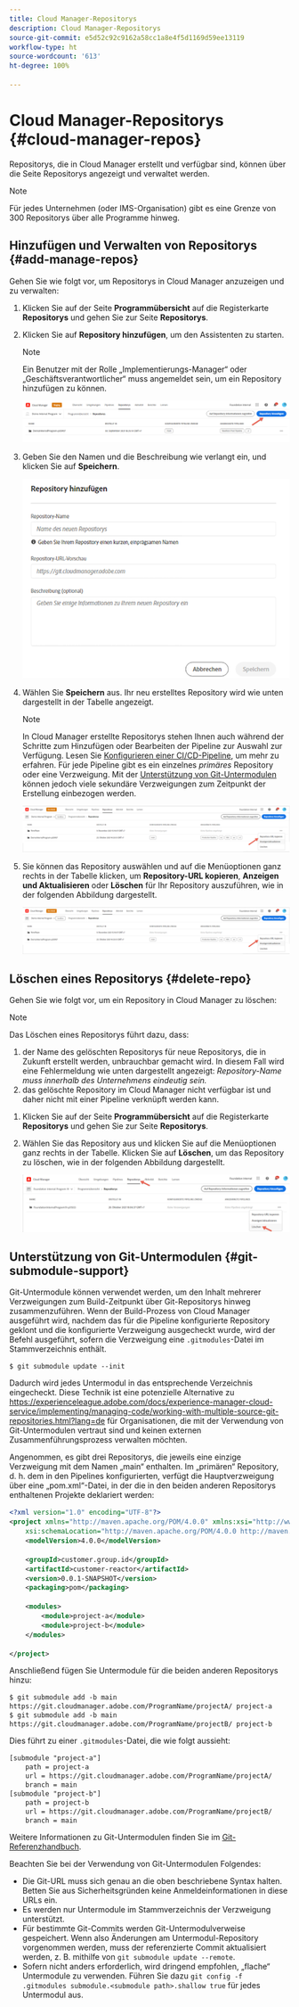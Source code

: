 ```yaml
---
title: Cloud Manager-Repositorys
description: Cloud Manager-Repositorys
source-git-commit: e5d52c92c9162a58cc1a8e4f5d1169d59ee13119
workflow-type: ht
source-wordcount: '613'
ht-degree: 100%

---
```


# Cloud Manager-Repositorys {#cloud-manager-repos}

Repositorys, die in Cloud Manager erstellt und verfügbar sind, können über die Seite Repositorys angezeigt und verwaltet werden.

>[!NOTE]
>Für jedes Unternehmen (oder IMS-Organisation) gibt es eine Grenze von 300 Repositorys über alle Programme hinweg.

## Hinzufügen und Verwalten von Repositorys {#add-manage-repos}

Gehen Sie wie folgt vor, um Repositorys in Cloud Manager anzuzeigen und zu verwalten:

1. Klicken Sie auf der Seite **Programmübersicht** auf die Registerkarte **Repositorys** und gehen Sie zur Seite **Repositorys**.

1. Klicken Sie auf **Repository hinzufügen**, um den Assistenten zu starten.

   >[!NOTE]
   >Ein Benutzer mit der Rolle „Implementierungs-Manager“ oder „Geschäftsverantwortlicher“ muss angemeldet sein, um ein Repository hinzufügen zu können.

   ![](/help/implementing/cloud-manager/assets/repos/create-repo2.png)

1. Geben Sie den Namen und die Beschreibung wie verlangt ein, und klicken Sie auf **Speichern**.

   ![](/help/implementing/cloud-manager/assets/repos/repo-1.png)

1. Wählen Sie **Speichern** aus. Ihr neu erstelltes Repository wird wie unten dargestellt in der Tabelle angezeigt.

   >[!NOTE]
   >In Cloud Manager erstellte Repositorys stehen Ihnen auch während der Schritte zum Hinzufügen oder Bearbeiten der Pipeline zur Auswahl zur Verfügung. Lesen Sie [Konfigurieren einer CI/CD-Pipeline](https://experienceleague.adobe.com/docs/experience-manager-cloud-service/implementing/using-cloud-manager/configure-pipeline.html?lang=de), um mehr zu erfahren. Für jede Pipeline gibt es ein einzelnes *primäres* Repository oder eine Verzweigung. Mit der [Unterstützung von Git-Untermodulen](#git-submodule-support) können jedoch viele sekundäre Verzweigungen zum Zeitpunkt der Erstellung einbezogen werden.

   ![](/help/implementing/cloud-manager/assets/repos/create-repo3.png)

1. Sie können das Repository auswählen und auf die Menüoptionen ganz rechts in der Tabelle klicken, um **Repository-URL kopieren**, **Anzeigen und Aktualisieren** oder **Löschen** für Ihr Repository auszuführen, wie in der folgenden Abbildung dargestellt.

   ![](/help/implementing/cloud-manager/assets/repos/create-repo3.png)

## Löschen eines Repositorys {#delete-repo}

Gehen Sie wie folgt vor, um ein Repository in Cloud Manager zu löschen:
>[!NOTE]
>Das Löschen eines Repositorys führt dazu, dass:
>1. der Name des gelöschten Repositorys für neue Repositorys, die in Zukunft erstellt werden, unbrauchbar gemacht wird. In diesem Fall wird eine Fehlermeldung wie unten dargestellt angezeigt:
   >*Repository-Name muss innerhalb des Unternehmens eindeutig sein.*
>1. das gelöschte Repository im Cloud Manager nicht verfügbar ist und daher nicht mit einer Pipeline verknüpft werden kann.


1. Klicken Sie auf der Seite **Programmübersicht** auf die Registerkarte **Repositorys** und gehen Sie zur Seite **Repositorys**.

1. Wählen Sie das Repository aus und klicken Sie auf die Menüoptionen ganz rechts in der Tabelle. Klicken Sie auf **Löschen**, um das Repository zu löschen, wie in der folgenden Abbildung dargestellt.

   ![](/help/implementing/cloud-manager/assets/repos/delete-repo.png)


## Unterstützung von Git-Untermodulen {#git-submodule-support}

Git-Untermodule können verwendet werden, um den Inhalt mehrerer Verzweigungen zum Build-Zeitpunkt über Git-Repositorys hinweg zusammenzuführen. Wenn der Build-Prozess von Cloud Manager ausgeführt wird, nachdem das für die Pipeline konfigurierte Repository geklont und die konfigurierte Verzweigung ausgecheckt wurde, wird der Befehl ausgeführt, sofern die Verzweigung eine `.gitmodules`-Datei im Stammverzeichnis enthält.

```
$ git submodule update --init
```

Dadurch wird jedes Untermodul in das entsprechende Verzeichnis eingecheckt. Diese Technik ist eine potenzielle Alternative zu https://experienceleague.adobe.com/docs/experience-manager-cloud-service/implementing/managing-code/working-with-multiple-source-git-repositories.html?lang=de für Organisationen, die mit der Verwendung von Git-Untermodulen vertraut sind und keinen externen Zusammenführungsprozess verwalten möchten.

Angenommen, es gibt drei Repositorys, die jeweils eine einzige Verzweigung mit dem Namen „main“ enthalten. Im „primären“ Repository, d. h. dem in den Pipelines konfigurierten, verfügt die Hauptverzweigung über eine „pom.xml“-Datei, in der die in den beiden anderen Repositorys enthaltenen Projekte deklariert werden:

```xml
<?xml version="1.0" encoding="UTF-8"?>
<project xmlns="http://maven.apache.org/POM/4.0.0" xmlns:xsi="http://www.w3.org/2001/XMLSchema-instance"
    xsi:schemaLocation="http://maven.apache.org/POM/4.0.0 http://maven.apache.org/maven-v4_0_0.xsd">
    <modelVersion>4.0.0</modelVersion>
   
    <groupId>customer.group.id</groupId>
    <artifactId>customer-reactor</artifactId>
    <version>0.0.1-SNAPSHOT</version>
    <packaging>pom</packaging>
   
    <modules>
        <module>project-a</module>
        <module>project-b</module>
    </modules>
   
</project>
```

Anschließend fügen Sie Untermodule für die beiden anderen Repositorys hinzu:

```
$ git submodule add -b main https://git.cloudmanager.adobe.com/ProgramName/projectA/ project-a
$ git submodule add -b main https://git.cloudmanager.adobe.com/ProgramName/projectB/ project-b
```

Dies führt zu einer `.gitmodules`-Datei, die wie folgt aussieht:

```
[submodule "project-a"]
    path = project-a
    url = https://git.cloudmanager.adobe.com/ProgramName/projectA/
    branch = main
[submodule "project-b"]
    path = project-b
    url = https://git.cloudmanager.adobe.com/ProgramName/projectB/
    branch = main
```

Weitere Informationen zu Git-Untermodulen finden Sie im [Git-Referenzhandbuch](https://git-scm.com/book/de/v2/Git-Tools-Submodules).

Beachten Sie bei der Verwendung von Git-Untermodulen Folgendes:

* Die Git-URL muss sich genau an die oben beschriebene Syntax halten. Betten Sie aus Sicherheitsgründen keine Anmeldeinformationen in diese URLs ein.
* Es werden nur Untermodule im Stammverzeichnis der Verzweigung unterstützt.
* Für bestimmte Git-Commits werden Git-Untermodulverweise gespeichert. Wenn also Änderungen am Untermodul-Repository vorgenommen werden, muss der referenzierte Commit aktualisiert werden, z. B. mithilfe von `git submodule update --remote`.
* Sofern nicht anders erforderlich, wird dringend empfohlen, „flache“ Untermodule zu verwenden. Führen Sie dazu `git config -f .gitmodules submodule.<submodule path>.shallow true` für jedes Untermodul aus.

